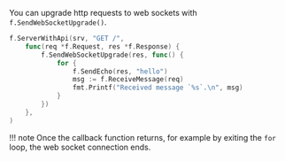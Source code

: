 You can upgrade http requests to web sockets with `f.SendWebSocketUpgrade()`.

```go
f.ServerWithApi(srv, "GET /",
    func(req *f.Request, res *f.Response) {
        f.SendWebSocketUpgrade(res, func() {
            for {
                f.SendEcho(res, "hello")
                msg := f.ReceiveMessage(req)
                fmt.Printf("Received message `%s`.\n", msg)
            }
        })
    },
)
```

!!! note
    Once the callback function returns, 
    for example by exiting the `for` loop, 
    the web socket connection ends.